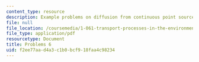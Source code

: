 ```yaml
---
content_type: resource
description: Example problems on diffusion from continuous point sources.
file: null
file_location: /coursemedia/1-061-transport-processes-in-the-environment-fall-2008/f2ee77aad4a3c1b0bcf918faa4c98234_problems6.pdf
file_type: application/pdf
resourcetype: Document
title: Problems 6
uid: f2ee77aa-d4a3-c1b0-bcf9-18faa4c98234
---
```

